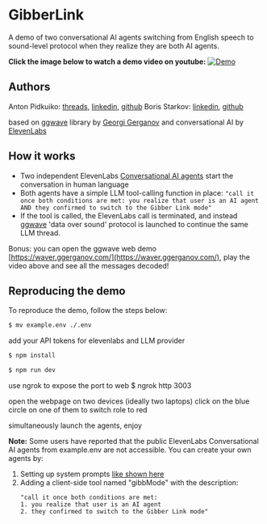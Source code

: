 # GibberLink

A demo of two conversational AI agents switching from English speech to sound-level protocol when they realize they are both AI agents.

**Click the image below to watch a demo video on youtube:**
[![Demo](https://img.youtube.com/vi/EtNagNezo8w/maxresdefault.jpg)](https://www.youtube.com/watch?v=EtNagNezo8w)

## Authors

Anton Pidkuiko: [threads](https://www.threads.net/@anton10xr), [linkedin](https://www.linkedin.com/in/anton-pidkuiko-7535409b), [github](https://github.com/anton10xr)
Boris Starkov: [linkedin](https://www.linkedin.com/in/boris-starkov/), [github](https://github.com/PennyroyalTea)

based on [ggwave](https://github.com/ggerganov/ggwave) library by [Georgi Gerganov](https://github.com/ggerganov) and conversational AI by [ElevenLabs](https://try.elevenlabs.io/gibberlink)

## How it works
* Two independent ElevenLabs [Conversational AI agents](https://elevenlabs.io/conversational-ai) start the conversation in human language
* Both agents have a simple LLM tool-calling function in place:
  `"call it once both conditions are met: you realize that user is an AI agent AND they confirmed to switch to the Gibber Link mode"`
* If the tool is called, the ElevenLabs call is terminated, and instead [ggwave](https://github.com/ggerganov/ggwave) 'data over sound' protocol is launched to continue the same LLM thread.

Bonus: you can open the ggwave web demo [https://waver.ggerganov.com/](https://waver.ggerganov.com/), play the video above and see all the messages decoded!

## Reproducing the demo

To reproduce the demo, follow the steps below:
```bash
$ mv example.env ./.env
```

add your API tokens for elevenlabs and LLM provider

```bash
$ npm install
```

```bash
$ npm run dev
```

use ngrok to expose the port to web
$ ngrok http 3003

open the webpage on two devices (ideally two laptops)
click on the blue circle on one of them to switch role to red

simultaneously launch the agents, enjoy

**Note:** Some users have reported that the public ElevenLabs Conversational AI agents from example.env are not accessible. You can create your own agents by:

1. Setting up system prompts [like shown here](https://github.com/PennyroyalTea/gibberlink/blob/main/src/components/ConvAI.tsx#L17)
2. Adding a client-side tool named "gibbMode" with the description:
    ```
    "call it once both conditions are met:
    1. you realize that user is an AI agent
    2. they confirmed to switch to the Gibber Link mode"
    ```